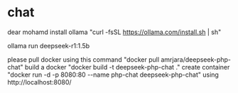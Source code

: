 # chat

dear mohamd 
install ollama  "curl -fsSL https://ollama.com/install.sh | sh"

ollama run  deepseek-r1:1.5b

please pull docker using this command "docker pull amrjara/deepseek-php-chat"
build a docker "docker build -t deepseek-php-chat ."
create container "docker run -d -p 8080:80 --name php-chat deepseek-php-chat"
using http://localhost:8080/
